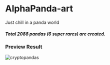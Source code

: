 # AlphaPanda-art
Just chill in a panda world

##### Total 2088 pandas (6 super rares) are created.

### Preview Result
![cryptopandas](https://github.com/SuperareLabs/Cryptopandas-art/blob/main/res/overview.png)
